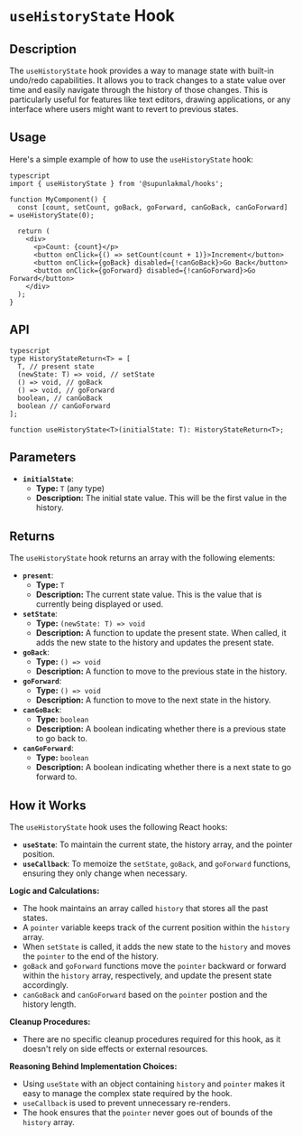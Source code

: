 # `useHistoryState` Hook

## Description

The `useHistoryState` hook provides a way to manage state with built-in undo/redo capabilities. It allows you to track changes to a state value over time and easily navigate through the history of those changes. This is particularly useful for features like text editors, drawing applications, or any interface where users might want to revert to previous states.

## Usage

Here's a simple example of how to use the `useHistoryState` hook:

```
typescript
import { useHistoryState } from '@supunlakmal/hooks';

function MyComponent() {
  const [count, setCount, goBack, goForward, canGoBack, canGoForward] = useHistoryState(0);

  return (
    <div>
      <p>Count: {count}</p>
      <button onClick={() => setCount(count + 1)}>Increment</button>
      <button onClick={goBack} disabled={!canGoBack}>Go Back</button>
      <button onClick={goForward} disabled={!canGoForward}>Go Forward</button>
    </div>
  );
}
```

## API

```
typescript
type HistoryStateReturn<T> = [
  T, // present state
  (newState: T) => void, // setState
  () => void, // goBack
  () => void, // goForward
  boolean, // canGoBack
  boolean // canGoForward
];

function useHistoryState<T>(initialState: T): HistoryStateReturn<T>;
```

## Parameters

- **`initialState`**:
  - **Type:** `T` (any type)
  - **Description:** The initial state value. This will be the first value in the history.

## Returns

The `useHistoryState` hook returns an array with the following elements:

- **`present`**:
  - **Type:** `T`
  - **Description:** The current state value. This is the value that is currently being displayed or used.
- **`setState`**:
  - **Type:** `(newState: T) => void`
  - **Description:** A function to update the present state. When called, it adds the new state to the history and updates the present state.
- **`goBack`**:
  - **Type:** `() => void`
  - **Description:** A function to move to the previous state in the history.
- **`goForward`**:
  - **Type:** `() => void`
  - **Description:** A function to move to the next state in the history.
- **`canGoBack`**:
  - **Type:** `boolean`
  - **Description:** A boolean indicating whether there is a previous state to go back to.
- **`canGoForward`**:
  - **Type:** `boolean`
  - **Description:** A boolean indicating whether there is a next state to go forward to.

## How it Works

The `useHistoryState` hook uses the following React hooks:

- **`useState`**: To maintain the current state, the history array, and the pointer position.
- **`useCallback`**: To memoize the `setState`, `goBack`, and `goForward` functions, ensuring they only change when necessary.

**Logic and Calculations:**

- The hook maintains an array called `history` that stores all the past states.
- A `pointer` variable keeps track of the current position within the `history` array.
- When `setState` is called, it adds the new state to the `history` and moves the `pointer` to the end of the history.
- `goBack` and `goForward` functions move the `pointer` backward or forward within the `history` array, respectively, and update the present state accordingly.
- `canGoBack` and `canGoForward` based on the `pointer` postion and the history length.

**Cleanup Procedures:**

- There are no specific cleanup procedures required for this hook, as it doesn't rely on side effects or external resources.

**Reasoning Behind Implementation Choices:**

- Using `useState` with an object containing `history` and `pointer` makes it easy to manage the complex state required by the hook.
- `useCallback` is used to prevent unnecessary re-renders.
- The hook ensures that the `pointer` never goes out of bounds of the `history` array.
